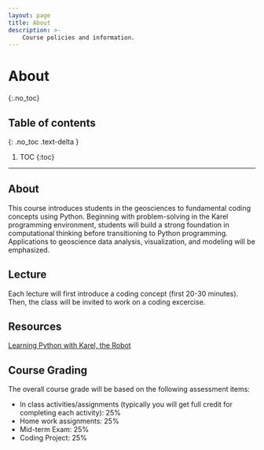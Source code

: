 ```yaml
---
layout: page
title: About
description: >-
    Course policies and information.
---
```


# About
{:.no_toc}

## Table of contents
{: .no_toc .text-delta }

1. TOC
{:toc}

---

## About

This course introduces students in the geosciences to fundamental coding concepts using Python. Beginning with problem-solving in the Karel programming environment, students will build a strong foundation in computational thinking before transitioning to Python programming. Applications to geoscience data analysis, visualization, and modeling will be emphasized.


## Lecture
Each lecture will first introduce a coding concept (first 20-30 minutes). Then, the class will be invited to work on a coding excercise.


## Resources

[Learning Python with Karel, the Robot](https://compedu.stanford.edu/karel-reader/docs/python/en/chapter1.html)

## Course Grading

The overall course grade will be based on the following assessment items:

- In class activities/assignments (typically you will get full credit for completing each activity): 25%
- Home work assignments: 25%
- Mid-term Exam: 25%
- Coding Project: 25%


